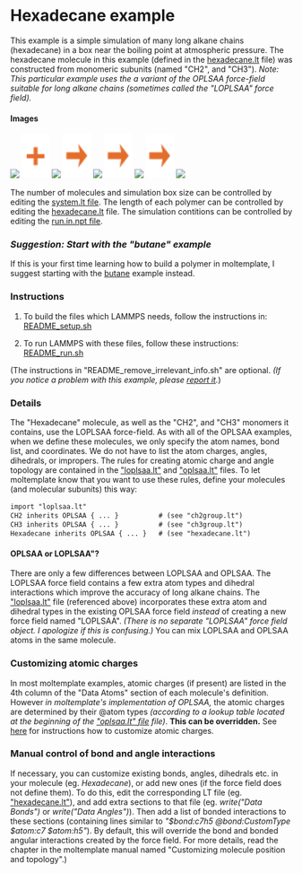 Hexadecane example
==============
This example is a simple simulation of many long alkane chains (hexadecane) in a box near the boiling point at atmospheric pressure.  The hexadecane molecule in this example (defined in the [hexadecane.lt](moltemplate_files/hexadecane.lt) file) was constructed from monomeric subunits (named "CH2", and "CH3").  *Note: This particular example uses the a variant of the OPLSAA force-field suitable for long alkane chains (sometimes called the "LOPLSAA" force field).*

#### Images

<img src="images/ch2_ry60_LR.jpg" width=110> <img src="images/plus.svg" height=80> <img src="images/ch3_ry60_LR.jpg" width=110> <img src="images/rightarrow.svg" height=80> <img src="images/hexadecane_LR.jpg" width=150>  <img src="images/rightarrow.svg" height=80> <img src="images/hexadecane_12x12x2_t=0_LR.jpg" width=150> <img src="images/rightarrow.svg" height=80> <img src="images/hexadecane_12x12x2_t=10ps_npt_LR.jpg" width=150>

The number of molecules and simulation box size can be controlled by editing the [system.lt file](moltemplate_files/system.lt).  The length of each polymer can be controlled by editing the [hexadecane.lt](moltemplate_files/hexadecane.lt) file.  The simulation contitions can be controlled by editing the [run.in.npt file](run.in.npt).


### *Suggestion: Start with the "butane" example*

If this is your first time learning how to build a polymer in moltemplate,
I suggest starting with the [butane](../butane) example instead.


### Instructions

1) To build the files which LAMMPS needs, follow the instructions in:
[README_setup.sh](README_setup.sh)

2) To run LAMMPS with these files, follow these instructions:
[README_run.sh](README_run.sh)

(The instructions in "README_remove_irrelevant_info.sh" are optional.  *(If you notice a problem with this example, please [report it](../README.md).*)


### Details

The "Hexadecane" molecule, as well as the "CH2", and "CH3" monomers it contains, use the LOPLSAA force-field.  As with all of the OPLSAA examples, when we define these molecules, we only specify the atom names, bond list, and coordinates.  We do not have to list the atom charges, angles, dihedrals, or impropers.  The rules for creating atomic charge and angle topology are contained in the ["loplsaa.lt"](../../../../moltemplate/force_fields/loplsaa.lt) and  ["oplsaa.lt"](../../../../moltemplate/force_fields/oplsaa.lt) files.  To let moltemplate know that you want to use these rules, define your molecules (and molecular subunits) this way:

```
import "loplsaa.lt"
CH2 inherits OPLSAA { ... }          # (see "ch2group.lt")
CH3 inherits OPLSAA { ... }          # (see "ch3group.lt")
Hexadecane inherits OPLSAA { ... }   # (see "hexadecane.lt")
```

#### OPLSAA or LOPLSAA"?

There are only a few differences between LOPLSAA and OPLSAA.  The LOPLSAA force field contains a few extra atom types and dihedral interactions which improve the accuracy of long alkane chains.  The ["loplsaa.lt"](../../../../moltemplate/force_fields/loplsaa.lt) file (referenced above) incorporates these extra atom and dihedral types in the existing OPLSAA force field *instead* of creating a new force field named "LOPLSAA".  *(There is no separate "LOPLSAA" force field object.  I apologize if this is confusing.)*  You can mix LOPLSAA and OPLSAA atoms in the same molecule.


### Customizing atomic charges

In most moltemplate examples, atomic charges (if present) are listed in
the 4th column of the "Data Atoms" section of each molecule's definition.
However *in moltemplate's implementation of OPLSAA,*
the atomic charges are determined by their @atom types
*(according to a lookup table located at the beginning of the
["oplsaa.lt" file](../../../moltemplate/force_fields/oplsaa.lt) file)*.
**This can be overridden.**
See [here](../README.md#Customizing-atomic-charges-for-OPLSAA-molecules)
for instructions how to customize atomic charges.


### Manual control of bond and angle interactions

If necessary, you can customize existing bonds, angles, dihedrals etc. in your molecule (eg. *Hexadecane*), or add new ones (if the force field does not define them).  To do this, edit the corresponding LT file (eg. ["hexadecane.lt"](./moltemplate_files/hexadecane.lt)), and add extra sections to that file (eg. *write("Data Bonds")* or *write("Data Angles")*).  Then add a list of bonded interactions to these sections (containing lines similar to *"\$bond:c7h5 @bond:CustomType \$atom:c7 \$atom:h5"*).  By default, this will override the bond and bonded angular interactions created by the force field.  For more details, read the chapter in the moltemplate manual named "Customizing molecule position and topology".)
